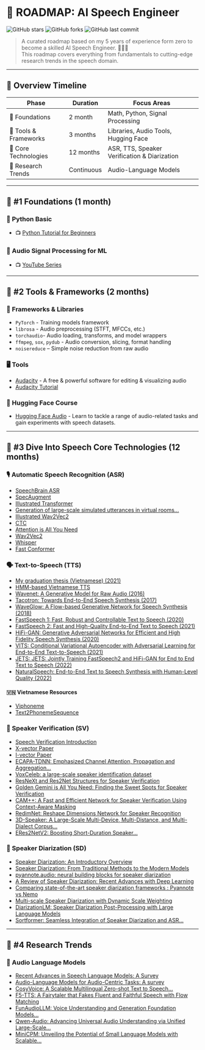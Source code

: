 
# 🥑 ROADMAP: AI Speech Engineer

![GitHub stars](https://img.shields.io/github/stars/leminhnguyen/ai-speech-engineer-roadmap?style=social)
![GitHub forks](https://img.shields.io/github/forks/leminhnguyen/ai-speech-engineer-roadmap?style=social)
![GitHub last commit](https://img.shields.io/github/last-commit/leminhnguyen/ai-speech-engineer-roadmap)

> A curated roadmap based on my 5 years of experience form zero to become a skilled AI Speech Engineer. 🚀👨‍💻  
> This roadmap covers everything from fundamentals to cutting-edge research trends in the speech domain.

---

## 📅 Overview Timeline

| Phase                        | Duration   | Focus Areas                               |
|-----------------------------|------------|-------------------------------------------|
| 🧠 Foundations              | 2 month    | Math, Python, Signal Processing           |
| 💼 Tools & Frameworks       | 3 months   | Libraries, Audio Tools, Hugging Face      |
| 🌱 Core Technologies        | 12 months   | ASR, TTS, Speaker Verification & Diarization |
| 🔬 Research Trends          | Continuous | Audio-Language Models                     |

---

## 🧠 #1 Foundations (1 month)

### 🔹 Python Basic
- 📺 [Python Tutorial for Beginners](https://www.youtube.com/watch?v=YYXdXT2l-Gg&list=PL-osiE80TeTt2d9bfVyTiXJA-UTHn6WwU)

### 🔹 Audio Signal Processing for ML
- 📺 [YouTube Series](https://www.youtube.com/watch?v=iCwMQJnKk2c&list=PL-wATfeyAMNqIee7cH3q1bh4QJFAaeNv0)

---

## 💼 #2 Tools & Frameworks (2 months)

### 🧰 Frameworks & Libraries
- `PyTorch` - Training models framework
- `librosa` - Audio preprocessing (STFT, MFCCs, etc.)
- `torchaudio`- Audio loading, transforms, and model wrappers
- `ffmpeg`, `sox`, `pydub` - Audio conversion, slicing, format handling
- `noisereduce` – Simple noise reduction from raw audio

### 🖥️ Tools
- [Audacity](https://www.audacityteam.org/) - A free & powerful software for editing & visualizing audio
- [Audacity Tutorial](https://www.youtube.com/watch?v=vlzOb4OLj94)

### 🤗 Hugging Face Course
- [Hugging Face Audio](https://huggingface.co/learn/audio-course/en/chapter1/audio_data) - Learn to tackle a range of audio-related tasks and gain experiments with speech datasets.

---

## 🌱 #3 Dive Into Speech Core Technologies (12 months)

### 🎙️ Automatic Speech Recognition (ASR)
- [SpeechBrain ASR](https://speechbrain.readthedocs.io/en/latest/tutorials/tasks/speech-recognition-from-scratch.html)
- [SpecAugment](https://blog.research.google/2019/04/specaugment-new-data-augmentation.html)
- [Illustrated Transformer](https://jalammar.github.io/illustrated-transformer/)
- [Generation of large-scale simulated utterances in virtual rooms...](https://storage.googleapis.com/gweb-research2023-media/pubtools/pdf/509254e34b4c496eb3cfa1c2be1e1b5fc874bee3.pdf)
- [Illustrated Wav2Vec2](https://jonathanbgn.com/2021/09/30/illustrated-wav2vec-2.html)
- [CTC](https://distill.pub/2017/ctc/)
- [Attention is All You Need](https://arxiv.org/abs/1706.03762)
- [Wav2Vec2](https://arxiv.org/abs/2005.08100)
- [Whisper](https://arxiv.org/abs/2212.04356)
- [Fast Conformer](https://arxiv.org/abs/2305.05084)

### 🗣️ Text-to-Speech (TTS)
- [My graduation thesis (Vietnamese) (2021)](materials/graduation-thesis.pdf)
- [HMM-based Vietnamese TTS](https://theses.hal.science/tel-01260884/document)
- [Wavenet: A Generative Model for Raw Audio (2016)](https://arxiv.org/abs/1609.03499)
- [Tacotron: Towards End-to-End Speech Synthesis (2017)](https://arxiv.org/abs/1703.10135)
- [WaveGlow: A Flow-based Generative Network for Speech Synthesis (2018)](https://arxiv.org/abs/1811.00002)
- [FastSpeech 1: Fast, Robust and Controllable Text to Speech (2020)](https://arxiv.org/abs/1905.09263)
- [FastSpeech 2: Fast and High-Quality End-to-End Text to Speech (2021)](https://arxiv.org/abs/2006.04558)
- [HiFi-GAN: Generative Adversarial Networks for Efficient and High Fidelity Speech Synthesis (2020)](https://arxiv.org/abs/2010.05646)
- [VITS: Conditional Variational Autoencoder with Adversarial Learning for End-to-End Text-to-Speech (2021)](https://arxiv.org/abs/2106.06103)
- [JETS: JETS: Jointly Training FastSpeech2 and HiFi-GAN for End to End Text to Speech (2022)](https://arxiv.org/abs/2203.16852)
- [NaturalSpeech: End-to-End Text to Speech Synthesis with Human-Level Quality (2022)](https://arxiv.org/abs/2205.04421)

#### 🇻🇳 Vietnamese Resources
- [Viphoneme](https://github.com/v-nhandt21/Viphoneme)
- [Text2PhonemeSequence](https://github.com/thelinhbkhn2014/Text2PhonemeSequence)

### 🔐 Speaker Verification (SV)
- [Speech Verification Introduction](https://maelfabien.github.io/machinelearning/Speech1/#)
- [X-vector Paper](https://danielpovey.com/files/2017_interspeech_embeddings.pdf)
- [I-vector Paper](https://www.sciencedirect.com/science/article/pii/S1877050918314042/pdf)
- [ECAPA-TDNN: Emphasized Channel Attention, Propagation and Aggregation...](https://arxiv.org/abs/2005.07143)
- [VoxCeleb: a large-scale speaker identification dataset](https://arxiv.org/abs/1706.08612)
- [ResNeXt and Res2Net Structures for Speaker Verification](https://arxiv.org/abs/2007.02480)
- [Golden Gemini is All You Need: Finding the Sweet Spots for Speaker Verification](https://arxiv.org/abs/2312.03620)
- [CAM++: A Fast and Efficient Network for Speaker Verification Using Context-Aware Masking](https://arxiv.org/abs/2303.00332)
- [RedimNet: Reshape Dimensions Network for Speaker Recognition](https://arxiv.org/abs/2407.18223)
- [3D-Speaker: A Large-Scale Multi-Device, Multi-Distance, and Multi-Dialect Corpus...](https://arxiv.org/abs/2306.15354)
- [ERes2NetV2: Boosting Short-Duration Speaker...](https://arxiv.org/html/2406.02167v1)

### 👥 Speaker Diarization (SD)
- [Speaker Diarization: An Introductory Overview](https://lajavaness.medium.com/speaker-diarization-an-introductory-overview-c070a3bfea70)
- [Speaker Diarization: From Traditional Methods to the Modern Models](https://leminhnguyen.github.io/post/speech-research/speaker-diarization/)
- [pyannote.audio: neural building blocks for speaker diarization](https://arxiv.org/abs/1911.01255)
- [A Review of Speaker Diarization: Recent Advances with Deep Learning](https://arxiv.org/abs/2101.09624)
- [Comparing state-of-the-art speaker diarization frameworks : Pyannote vs Nemo](https://lajavaness.medium.com/comparing-state-of-the-art-speaker-diarization-frameworks-pyannote-vs-nemo-31a191c6300)
- [Multi-scale Speaker Diarization with Dynamic Scale Weighting](https://arxiv.org/pdf/2203.15974)
- [DiarizationLM: Speaker Diarization Post-Processing with Large Language Models](https://arxiv.org/html/2401.03506v10)
- [Sortformer: Seamless Integration of Speaker Diarization and ASR...](https://arxiv.org/abs/2409.06656)
---

## 🔬 #4 Research Trends

### 🤯 Audio Language Models
- [Recent Advances in Speech Language Models: A Survey](https://arxiv.org/pdf/2410.03751)
- [Audio-Language Models for Audio-Centric Tasks: A survey](https://arxiv.org/pdf/2501.15177)
- [CosyVoice: A Scalable Multilingual Zero-shot Text to Speech...](https://arxiv.org/abs/2407.05407)
- [F5-TTS: A Fairytaler that Fakes Fluent and Faithful Speech with Flow Matching](https://arxiv.org/abs/2410.06885)
- [FunAudioLLM: Voice Understanding and Generation Foundation Models...](https://arxiv.org/html/2407.04051v1)
- [Qwen-Audio: Advancing Universal Audio Understanding via Unified Large-Scale...](https://arxiv.org/abs/2311.07919)
- [MiniCPM: Unveiling the Potential of Small Language Models with Scalable...](https://arxiv.org/abs/2404.06395)
